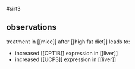 #sirt3 

## observations
treatment in [[mice]] after [[high fat diet]] leads to:
* increased [[CPT1B]] expression in [[liver]] 
* increased [[UCP3]] expression in [[liver]]
